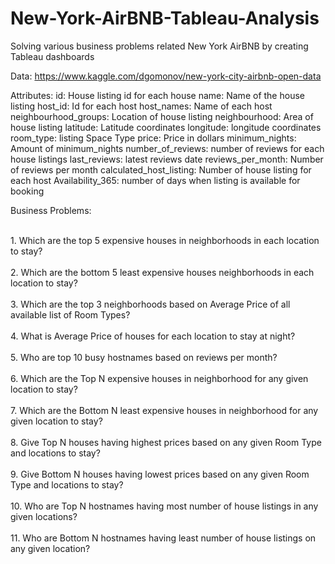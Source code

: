 # New-York-AirBNB-Tableau-Analysis
Solving various business problems related New York AirBNB by creating Tableau dashboards

Data: 
https://www.kaggle.com/dgomonov/new-york-city-airbnb-open-data

Attributes:
id: House listing id for each house
name: Name of the house listing
host_id: Id for each host
host_names: Name of each host
neighbourhood_groups: Location of house listing
neighbourhood: Area of house listing
latitude: Latitude coordinates
longitude: longitude coordinates
room_type: listing Space Type
price: Price in dollars 
minimum_nights: Amount of minimum_nights
number_of_reviews: number of reviews for each house listings
last_reviews: latest reviews date
reviews_per_month: Number of reviews per month 
calculated_host_listing: Number of house listing for each host
Availability_365: number of days when listing is available for booking

Business Problems:

<br>1. Which are the top 5 expensive houses in neighborhoods in each location to stay? </br>
<br>2. Which are the bottom 5 least expensive houses neighborhoods in each location to stay? </br>
<br>3. Which are the top 3 neighborhoods based on Average Price of all available list of Room Types? </br>
<br>4. What is Average Price of houses for each location to stay at night?</br>
<br>5. Who are top 10 busy hostnames based on reviews per month?</br>
<br>6. Which are the Top N expensive houses in neighborhood for any given location to stay?</br>
<br>7. Which are the Bottom N least expensive houses in neighborhood for any given location to stay?</br>
<br>8. Give Top N houses having highest prices based on any given Room Type and locations to stay?</br>
<br>9. Give Bottom N houses having lowest prices based on any given Room Type and locations to stay?</br>
<br>10. Who are Top N hostnames having most number of house listings in any given locations?</br>
<br>11. Who are Bottom N hostnames having least number of house listings on any given location?</br>





